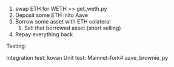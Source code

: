 1. swap ETH for WETH >> get_weth.py
2. Deposit some ETH inito Aave
3. Borrow some asset with ETH colateral
    1. Sell that borrowed asset (short selling)
4. Repay everything back



Testing:

Integration test: kovan
Unit test: Mainnet-fork# aave_brownie_py
